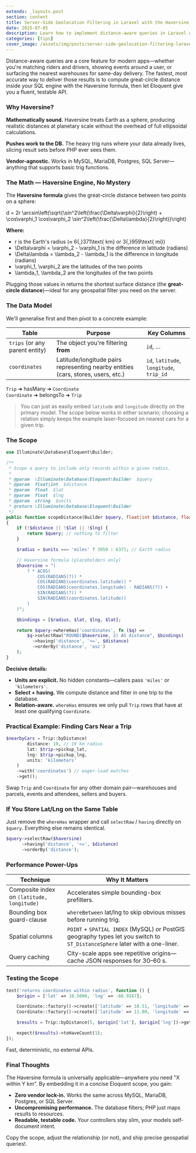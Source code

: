 ```yaml
---
extends: _layouts.post
section: content
title: Server-Side Geolocation Filtering in Laravel with the Haversine Formula
date: 2025-07-05
description: Learn how to implement distance-aware queries in Laravel using the Haversine formula. Perfect for location-based features like finding nearby drivers, stores, or events.
categories: [tips]
cover_image: /assets/img/posts/server-side-geolocation-filtering-laravel-haversine.png
---
```


Distance-aware queries are a core feature for modern apps—whether you're matching riders and drivers, showing events around a user, or surfacing the nearest warehouses for same-day delivery. The fastest, most accurate way to deliver those results is to compute great-circle distance inside your SQL engine with the Haversine formula, then let Eloquent give you a fluent, testable API.

### Why Haversine?

**Mathematically sound.** Haversine treats Earth as a sphere, producing realistic distances at planetary scale without the overhead of full ellipsoidal calculations.

**Pushes work to the DB.** The heavy trig runs where your data already lives, slicing result sets before PHP ever sees them.

**Vendor-agnostic.** Works in MySQL, MariaDB, Postgres, SQL Server—anything that supports basic trig functions.

### The Math — Haversine Engine, No Mystery

The **Haversine formula** gives the great-circle distance between two points on a sphere:

<div class="math display-math">
d = 2r \arcsin\left(\sqrt{\sin^2\left(\frac{\Delta\varphi}{2}\right) + \cos\varphi_1 \cos\varphi_2 \sin^2\left(\frac{\Delta\lambda}{2}\right)}\right)
</div>

**Where:**

- <span class="math">r</span> is the Earth's radius (≈ <span class="math">6{,}371\text{ km}</span> or <span class="math">3{,}959\text{ mi}</span>)
- <span class="math">\Delta\varphi = \varphi_2 - \varphi_1</span> is the difference in latitude (radians)
- <span class="math">\Delta\lambda = \lambda_2 - \lambda_1</span> is the difference in longitude (radians)
- <span class="math">\varphi_1, \varphi_2</span> are the latitudes of the two points
- <span class="math">\lambda_1, \lambda_2</span> are the longitudes of the two points

Plugging those values in returns the shortest surface distance (the **great-circle distance**)—ideal for any geospatial filter you need on the server.

### The Data Model

We'll generalise first and then pivot to a concrete example:

| Table | Purpose | Key Columns |
|-------|---------|-------------|
| `trips` (or any parent entity) | The object you're filtering **from** | `id`, … |
| `coordinates` | Latitude/longitude pairs representing nearby entities (cars, stores, users, etc.) | `id`, `latitude`, `longitude`, `trip_id` |

`Trip` ➜ hasMany ➜ `Coordinate`  
`Coordinate` ➜ belongsTo ➜ `Trip`

> You can just as easily embed `latitude` and `longitude` directly on the primary model. The scope below works in either scenario; choosing a relation simply keeps the example laser-focused on nearest cars for a given trip.

### The Scope

```php
use Illuminate\Database\Eloquent\Builder;

/**
 * Scope a query to include only records within a given radius.
 *
 * @param  \Illuminate\Database\Eloquent\Builder  $query
 * @param  float|int  $distance
 * @param  float  $lat
 * @param  float  $lng
 * @param  string  $units
 * @return \Illuminate\Database\Eloquent\Builder
 */
public function scopeDistance(Builder $query, float|int $distance, float $lat, float $lng, string $units = 'kilometers')
{
    if (!$distance || !$lat || !$lng) {
        return $query; // nothing to filter
    }

    $radius = $units === 'miles' ? 3959 : 6371; // Earth radius

    // Haversine formula (placeholders only)
    $haversine = "(
        ? * ACOS(
            COS(RADIANS(?)) *
            COS(RADIANS(coordinates.latitude)) *
            COS(RADIANS(coordinates.longitude) - RADIANS(?)) +
            SIN(RADIANS(?)) *
            SIN(RADIANS(coordinates.latitude))
        )
    )";

    $bindings = [$radius, $lat, $lng, $lat];

    return $query->whereHas('coordinates', fn ($q) =>
        $q->selectRaw("ROUND($haversine, 2) AS distance", $bindings)
          ->having('distance', '<=', $distance)
          ->orderBy('distance', 'asc')
    );
}
```

**Decisive details:**

- **Units are explicit.** No hidden constants—callers pass `'miles'` or `'kilometers'`.
- **Select + having.** We compute distance and filter in one trip to the database.
- **Relation-aware.** `whereHas` ensures we only pull `Trip` rows that have at least one qualifying `Coordinate`.

### Practical Example: Finding Cars Near a Trip

```php
$nearbyCars = Trip::byDistance(
        distance: 10, // 10 km radius
        lat: $trip->pickup_lat,
        lng: $trip->pickup_lng,
        units: 'kilometers'
    )
    ->with('coordinates') // eager-load matches
    ->get();
```

Swap `Trip` and `Coordinate` for any other domain pair—warehouses and parcels, events and attendees, sellers and buyers.

### If You Store Lat/Lng on the Same Table

Just remove the `whereHas` wrapper and call `selectRaw` / `having` directly on `$query`. Everything else remains identical.

```php
$query->selectRaw($haversine)
      ->having('distance', '<=', $distance)
      ->orderBy('distance');
```

### Performance Power-Ups

| Technique | Why It Matters |
|-----------|----------------|
| Composite index on `(latitude, longitude)` | Accelerates simple bounding-box prefilters. |
| Bounding box guard-clause | `whereBetween` lat/lng to skip obvious misses before running trig. |
| Spatial columns | `POINT` + `SPATIAL INDEX` (MySQL) or PostGIS geography types let you switch to `ST_DistanceSphere` later with a one-liner. |
| Query caching | City-scale apps see repetitive origins—cache JSON responses for 30–60 s. |

### Testing the Scope

```php
test('returns coordinates within radius', function () {
    $origin = ['lat' => 10.5000, 'lng' => -66.9167];

    Coordinate::factory()->create(['latitude' => 10.51, 'longitude' => -66.91]); // ~1 km
    Coordinate::factory()->create(['latitude' => 11.00, 'longitude' => -67.00]); // ~70 km

    $results = Trip::byDistance(5, $origin['lat'], $origin['lng'])->get();

    expect($results)->toHaveCount(1);
});
```

Fast, deterministic, no external APIs.

### Final Thoughts

The Haversine formula is universally applicable—anywhere you need "X within Y km". By embedding it in a concise Eloquent scope, you gain:

- **Zero vendor lock-in.** Works the same across MySQL, MariaDB, Postgres, or SQL Server.
- **Uncompromising performance.** The database filters; PHP just maps results to resources.
- **Readable, testable code.** Your controllers stay slim, your models self-document intent.

Copy the scope, adjust the relationship (or not), and ship precise geospatial queries!.